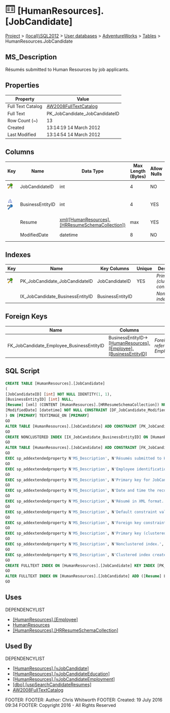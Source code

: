 
# ![Tables](../../../../Images/Table32.png) [HumanResources].[JobCandidate]

[Project](../../../../index.md) > [(local)\\SQL2012](../../../index.md) > [User databases](../../index.md) > [AdventureWorks](../index.md) > [Tables](Tables_.md) > HumanResources.JobCandidate

## <a name="#description"></a>MS_Description
Résumés submitted to Human Resources by job applicants.
## <a name="#properties"></a>Properties

| Property | Value |
|---|---|
| Full Text Catalog | [AW2008FullTextCatalog](../Storage/Full_Text_Catalogs/AW2008FullTextCatalog.md) |
| Full Text | PK_JobCandidate_JobCandidateID |
| Row Count (~) | 13 |
| Created | 13:14:19 14 March 2012 |
| Last Modified | 13:14:54 14 March 2012 |


## <a name="#columns"></a>Columns

| Key | Name | Data Type | Max Length (Bytes) | Allow Nulls | Full Text Indexed | Language | Identity | Default | Description |
|---|---|---|---|---|---|---|---|---|---|
| [![Cluster Primary Key PK_JobCandidate_JobCandidateID: JobCandidateID](../../../../Images/pkcluster.png)](#indexes) | JobCandidateID | int | 4 | NO |  |  | 1 - 1 |  | _Primary key for JobCandidate records._ |
| [![Indexes IX_JobCandidate_BusinessEntityID](../../../../Images/Index.png)](#indexes)[![Foreign Keys FK_JobCandidate_Employee_BusinessEntityID: [HumanResources].[Employee].BusinessEntityID](../../../../Images/fk.png)](#foreignkeys) | BusinessEntityID | int | 4 | YES |  |  |  |  | _Employee identification number if applicant was hired. Foreign key to Employee.BusinessEntityID._ |
|  | Resume | [xml([HumanResources].[HRResumeSchemaCollection])](../Programmability/Types/XML_Schema_Collections/HRResumeSchemaCollection.md) | max | YES | YES | 1033 |  |  | _Résumé in XML format._ |
|  | ModifiedDate | datetime | 8 | NO |  |  |  | (getdate()) | _Date and time the record was last updated._ |


## <a name="#indexes"></a>Indexes

| Key | Name | Key Columns | Unique | Description |
|---|---|---|---|---|
| [![Cluster Primary Key PK_JobCandidate_JobCandidateID: JobCandidateID](../../../../Images/pkcluster.png)](#indexes) | PK_JobCandidate_JobCandidateID | JobCandidateID | YES | _Primary key (clustered) constraint_ |
|  | IX_JobCandidate_BusinessEntityID | BusinessEntityID |  | _Nonclustered index._ |


## <a name="#foreignkeys"></a>Foreign Keys

| Name | Columns | Description |
|---|---|---|
| FK_JobCandidate_Employee_BusinessEntityID | BusinessEntityID->[[HumanResources].[Employee].[BusinessEntityID]](Employee.md) | _Foreign key constraint referencing Employee.EmployeeID._ |


## <a name="#sqlscript"></a>SQL Script
```sql
CREATE TABLE [HumanResources].[JobCandidate]
(
[JobCandidateID] [int] NOT NULL IDENTITY(1, 1),
[BusinessEntityID] [int] NULL,
[Resume] [xml] (CONTENT [HumanResources].[HRResumeSchemaCollection]) NULL,
[ModifiedDate] [datetime] NOT NULL CONSTRAINT [DF_JobCandidate_ModifiedDate] DEFAULT (getdate())
) ON [PRIMARY] TEXTIMAGE_ON [PRIMARY]
GO
ALTER TABLE [HumanResources].[JobCandidate] ADD CONSTRAINT [PK_JobCandidate_JobCandidateID] PRIMARY KEY CLUSTERED  ([JobCandidateID]) ON [PRIMARY]
GO
CREATE NONCLUSTERED INDEX [IX_JobCandidate_BusinessEntityID] ON [HumanResources].[JobCandidate] ([BusinessEntityID]) ON [PRIMARY]
GO
ALTER TABLE [HumanResources].[JobCandidate] ADD CONSTRAINT [FK_JobCandidate_Employee_BusinessEntityID] FOREIGN KEY ([BusinessEntityID]) REFERENCES [HumanResources].[Employee] ([BusinessEntityID])
GO
EXEC sp_addextendedproperty N'MS_Description', N'Résumés submitted to Human Resources by job applicants.', 'SCHEMA', N'HumanResources', 'TABLE', N'JobCandidate', NULL, NULL
GO
EXEC sp_addextendedproperty N'MS_Description', N'Employee identification number if applicant was hired. Foreign key to Employee.BusinessEntityID.', 'SCHEMA', N'HumanResources', 'TABLE', N'JobCandidate', 'COLUMN', N'BusinessEntityID'
GO
EXEC sp_addextendedproperty N'MS_Description', N'Primary key for JobCandidate records.', 'SCHEMA', N'HumanResources', 'TABLE', N'JobCandidate', 'COLUMN', N'JobCandidateID'
GO
EXEC sp_addextendedproperty N'MS_Description', N'Date and time the record was last updated.', 'SCHEMA', N'HumanResources', 'TABLE', N'JobCandidate', 'COLUMN', N'ModifiedDate'
GO
EXEC sp_addextendedproperty N'MS_Description', N'Résumé in XML format.', 'SCHEMA', N'HumanResources', 'TABLE', N'JobCandidate', 'COLUMN', N'Resume'
GO
EXEC sp_addextendedproperty N'MS_Description', N'Default constraint value of GETDATE()', 'SCHEMA', N'HumanResources', 'TABLE', N'JobCandidate', 'CONSTRAINT', N'DF_JobCandidate_ModifiedDate'
GO
EXEC sp_addextendedproperty N'MS_Description', N'Foreign key constraint referencing Employee.EmployeeID.', 'SCHEMA', N'HumanResources', 'TABLE', N'JobCandidate', 'CONSTRAINT', N'FK_JobCandidate_Employee_BusinessEntityID'
GO
EXEC sp_addextendedproperty N'MS_Description', N'Primary key (clustered) constraint', 'SCHEMA', N'HumanResources', 'TABLE', N'JobCandidate', 'CONSTRAINT', N'PK_JobCandidate_JobCandidateID'
GO
EXEC sp_addextendedproperty N'MS_Description', N'Nonclustered index.', 'SCHEMA', N'HumanResources', 'TABLE', N'JobCandidate', 'INDEX', N'IX_JobCandidate_BusinessEntityID'
GO
EXEC sp_addextendedproperty N'MS_Description', N'Clustered index created by a primary key constraint.', 'SCHEMA', N'HumanResources', 'TABLE', N'JobCandidate', 'INDEX', N'PK_JobCandidate_JobCandidateID'
GO
CREATE FULLTEXT INDEX ON [HumanResources].[JobCandidate] KEY INDEX [PK_JobCandidate_JobCandidateID] ON [AW2008FullTextCatalog]
GO
ALTER FULLTEXT INDEX ON [HumanResources].[JobCandidate] ADD ([Resume] LANGUAGE 1033)
GO

```

## <a name="#uses"></a>Uses
DEPENDENCYLIST
* [[HumanResources].[Employee]](Employee.md)
* [HumanResources](../Security/Schemas/HumanResources.md)
* [[HumanResources].[HRResumeSchemaCollection]](../Programmability/Types/XML_Schema_Collections/HRResumeSchemaCollection.md)


## <a name="#usedby"></a>Used By
DEPENDENCYLIST
* [[HumanResources].[vJobCandidate]](../Views/vJobCandidate.md)
* [[HumanResources].[vJobCandidateEducation]](../Views/vJobCandidateEducation.md)
* [[HumanResources].[vJobCandidateEmployment]](../Views/vJobCandidateEmployment.md)
* [[dbo].[uspSearchCandidateResumes]](../Programmability/Stored_Procedures/uspSearchCandidateResumes.md)
* [AW2008FullTextCatalog](../Storage/Full_Text_Catalogs/AW2008FullTextCatalog.md)

FOOTER: FOOTER: Author:  Chris Whitworth
FOOTER: Created: 19 July 2016 09:34
FOOTER: Copyright 2016 - All Rights Reserved

